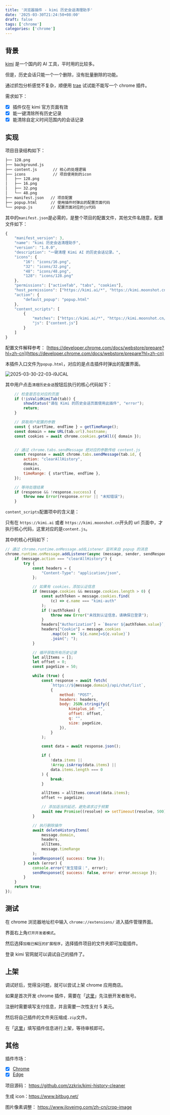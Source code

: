 ```yaml
---
title: '浏览器插件 - kimi 历史会话清理助手'
date: '2025-03-30T21:24:50+08:00'
draft: false
tags: ['chrome']
categories: ['chrome']
---
```


## 背景

[kimi](https://kimi.ai/) 是一个国内的 AI 工具，平时用的比较多。

但是，历史会话只能一个一个删除，没有批量删除的功能。

通过抓包分析感觉不复杂，顺便用 [trae](https://www.trae.ai/) 试试能不能写一个 chrome 插件。

需求如下：

- [x] 插件仅在 kimi 官方页面有效
- [x] 能一键清除所有历史记录
- [x] 能清除自定义时间范围内的会话记录
  
## 实现

项目目录结构如下：

```bash
├── 128.png
├── background.js
├── content.js       // 核心的处理逻辑
├── icons            // 项目使用到的icon
│   ├── 128.png
│   ├── 16.png
│   ├── 32.png
│   └── 48.png
├── manifest.json   // 项目配置
├── popup.html      // 使用插件时弹出的配置页面代码
└── popup.js        // 配置页面对应的js代码
```

其中的`manifest.json`是必需的，是整个项目的配置文件，其他文件名随意，配置文件如下：

```js
{
    "manifest_version": 3,
    "name": "kimi 历史会话清理助手",
    "version": "1.0.0",
    "description": "一键清理 Kimi AI 的历史会话记录。",
    "icons": {
        "16": "icons/16.png",
        "32": "icons/32.png",
        "48": "icons/48.png",
        "128": "icons/128.png"
    },
    "permissions": ["activeTab", "tabs", "cookies"],
    "host_permissions": ["https://kimi.ai/*", "https://kimi.moonshot.cn/*"],
    "action": {
        "default_popup": "popup.html"
    },
    "content_scripts": [
        {
            "matches": ["https://kimi.ai/*", "https://kimi.moonshot.cn/*"],
            "js": ["content.js"]
        }
    ]
}
```

配置文件解释参考： [https://developer.chrome.com/docs/webstore/prepare?hl=zh-cn](https://developer.chrome.com/docs/webstore/prepare?hl=zh-cn)

本插件入口文件为`popup.html`，对应的是点击插件时弹出的配置界面。

![2025-03-30-22-03-i9JCAL](https://raw.githubusercontent.com/zzkrix/blog-images/main/assets/2025-03-30-22-03-i9JCAL.png)

其中用户点击`清理历史会话`按钮后执行的核心代码如下：

```js
    // 检查是否在对应的页面
    if (!isValidKimiTab(tab)) {
        showStatus("请在 Kimi 的历史会话页面使用此插件", "error");
        return;
    }

    // 获取用户配置的参数
    const { startTime, endTime } = getTimeRange();
    const domain = new URL(tab.url).hostname;
    const cookies = await chrome.cookies.getAll({ domain });


    // 通过 chrome.tabs.sendMessage 把对应的参数传给 content.js
    const response = await chrome.tabs.sendMessage(tab.id, {
        action: "clearAllHistory",
        domain,
        cookies,
        timeRange: { startTime, endTime },
    });

    // 等待处理结果
    if (response && !response.success) {
        throw new Error(response.error || "未知错误");
    }
```

`content_scripts`配置项中的含义是：

只有在 `https://kimi.ai` 或者 `https://kimi.moonshot.cn`开头的 url 页面中，才执行核心代码，这里对应的是`content.js`。

其中的核心代码如下：

```js
// 通过 chrome.runtime.onMessage.addListener 监听来自 popup 的消息
chrome.runtime.onMessage.addListener(async (message, sender, sendResponse) => {
    if (message.action === "clearAllHistory") {
        try {
            const headers = {
                "Content-Type": "application/json",
            };

            // 如果有 cookies，添加认证信息
            if (message.cookies && message.cookies.length > 0) {
                const authToken = message.cookies.find(
                    (c) => c.name === "kimi-auth"
                );
                if (!authToken) {
                    throw new Error("未找到认证信息，请确保已登录");
                }
                headers["Authorization"] = `Bearer ${authToken.value}`;
                headers["Cookie"] = message.cookies
                    .map((c) => `${c.name}=${c.value}`)
                    .join("; ");
            }

            // 循环获取所有历史记录
            let allItems = [];
            let offset = 0;
            const pageSize = 50;

            while (true) {
                const response = await fetch(
                    `https://${message.domain}/api/chat/list`,
                    {
                        method: "POST",
                        headers: headers,
                        body: JSON.stringify({
                            kimiplus_id: "",
                            offset: offset,
                            q: "",
                            size: pageSize,
                        }),
                    }
                );

                const data = await response.json();

                if (
                    !data.items ||
                    !Array.isArray(data.items) ||
                    data.items.length === 0
                ) {
                    break;
                }

                allItems = allItems.concat(data.items);
                offset += pageSize;

                // 添加适当的延迟，避免请求过于频繁
                await new Promise((resolve) => setTimeout(resolve, 500));
            }

            // 执行删除操作
            await deleteHistoryItems(
                message.domain,
                headers,
                allItems,
                message.timeRange
            );
            sendResponse({ success: true });
        } catch (error) {
            console.error("发生错误：", error);
            sendResponse({ success: false, error: error.message });
        }
    }
    return true;
});
```

## 测试

在 chrome 浏览器地址栏中输入 `chrome://extensions/` 进入插件管理界面。

界面右上角`打开开发者模式`。

然后选择`加载已解压的扩展程序`，选择插件项目的文件夹即可加载插件。

登录 kimi 官网就可以调试自己的插件了。

## 上架

调试好后，觉得没问题，就可以尝试上架 chrome 应用商店。

如果是首次开发 chrome 插件，需要在「[这里](https://developer.chrome.com/docs/webstore/register?hl=zh-cn)」先注册开发者账号。

注册时需要填写支付信息，并且需要一次性支付 5 美元。

然后将自己插件的文件夹压缩成`.zip`文件。

在「[这里](https://developer.chrome.com/docs/webstore/publish?hl=zh-cn)」填写插件信息进行上架，等待审核即可。

## 其他

插件市场：

- [x] [Chrome](https://chromewebstore.google.com/detail/kimi-%E5%8E%86%E5%8F%B2%E4%BC%9A%E8%AF%9D%E6%B8%85%E7%90%86%E5%99%A8/pjjimhcohddafofeloikfbpbbejkoiff?hl=zh-CN&utm_source=ext_sidebar)
- [x] [Edge](https://microsoftedge.microsoft.com/addons/detail/kimi-%E5%8E%86%E5%8F%B2%E4%BC%9A%E8%AF%9D%E6%B8%85%E7%90%86%E5%99%A8/pgnnclhebjklcndnhejgknnmclpaoghn)

项目源码： <https://github.com/zzkrix/kimi-history-cleaner>

生成 icon：<https://www.bitbug.net/>

图片像素调整： <https://www.iloveimg.com/zh-cn/crop-image>
